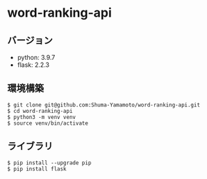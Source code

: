 # word-ranking-api

## バージョン
- python: 3.9.7
- flask: 2.2.3

## 環境構築
```
$ git clone git@github.com:Shuma-Yamamoto/word-ranking-api.git
$ cd word-ranking-api
$ python3 -m venv venv
$ source venv/bin/activate
```

## ライブラリ
```
$ pip install --upgrade pip
$ pip install flask
```
